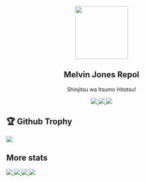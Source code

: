 <p align="center">
<a href="https://mrepol742.github.io">
  <img width="140" src="https://mrepol742.github.io/images/mrepol742.png" /> 
  </a> 
  <h2 align="center">Melvin Jones Repol</h2>
  <p align="center">Shinjitsu wa Itsumo Hitotsu!</p>
</p>

<p align="center">
  <a href="https://mrepol742.github.io">
    <img src="https://enibdhv97zm33sz.m.pipedream.net"/> 
  </a>
<a href="https://mrepol742.github.io">
    <img src="https://visitor-badge.glitch.me/badge?page_id=mrepol742"/> 
  </a>  
 <a href="https://mrepol742.github.io">
    <img src="https://wakatime.com/badge/user/8ad4afa2-1a56-40d1-a949-4663473915b6.svg"/> 
  </a>
</p>

<p>
<h2>🏆 Github Trophy </h2>
<a href="https://mrepol742.github.io">
<img src="https://github-profile-trophy.vercel.app/?username=mrepol742">
</a>
</p>

<p>
<h2>More stats</h2>
<a href="https://mrepol742.github.io">
<img src="https://github-readme-stats.vercel.app/api?username=mrepol742&show_icons=true&include_all_commits=true&&count_private=true">
</a>
<a href="https://mrepol742.github.io">
<img src="https://github-readme-stats.vercel.app/api/top-langs/?username=mrepol742&layout=compact&include_all_commits=true&&count_private=true&langs_count=20">
</a>
<a href="https://mrepol742.github.io">
<img src="https://github-readme-stats.vercel.app/api/wakatime?username=mrepol742&layout=compact">
</a>
<a href="https://mrepol742.github.io">
<img src="https://github-readme-streak-stats.herokuapp.com/?user=mrepol742">
</a>
</p>
